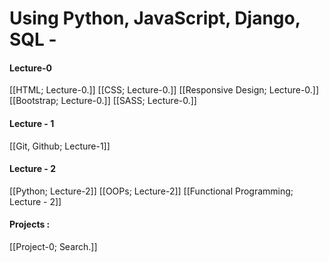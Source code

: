 # Using Python, JavaScript, Django, SQL - 

#### **Lecture-0**
[[HTML; Lecture-0.]]
[[CSS; Lecture-0.]]
[[Responsive Design; Lecture-0.]]
[[Bootstrap; Lecture-0.]]
[[SASS; Lecture-0.]]

#### **Lecture - 1**
[[Git, Github; Lecture-1]]
#### **Lecture - 2**
[[Python; Lecture-2]]
[[OOPs; Lecture-2]]
[[Functional Programming; Lecture - 2]]

#### **Projects :**
[[Project-0; Search.]]


